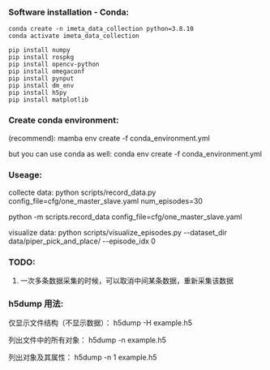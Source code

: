 ### Software installation - Conda:

    conda create -n imeta_data_collection python=3.8.10
    conda activate imeta_data_collection
    
    pip install numpy
    pip install rospkg
    pip install opencv-python
    pip install omegaconf
    pip install pynput
    pip install dm_env
    pip install h5py
    pip install matplotlib

### Create conda environment:
(recommend):
mamba env create -f conda_environment.yml

but you can use conda as well:
conda env create -f conda_environment.yml

### Useage:
collecte data:
python scripts/record_data.py config_file=cfg/one_master_slave.yaml num_episodes=30

python -m scripts.record_data config_file=cfg/one_master_slave.yaml

visualize data:
python scripts/visualize_episodes.py --dataset_dir data/piper_pick_and_place/ --episode_idx 0

### TODO:
1. 一次多条数据采集的时候，可以取消中间某条数据，重新采集该数据

### h5dump 用法:

仅显示文件结构（不显示数据）：
h5dump -H example.h5

列出文件中的所有对象：
h5dump -n example.h5

列出对象及其属性：
h5dump -n 1 example.h5
